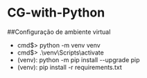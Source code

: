 # CG-with-Python

##Configuração de ambiente virtual
- cmd$>  python -m venv venv
- cmd$>  .\venv\Scripts\activate
- (venv):  python -m pip install --upgrade pip
- (venv):  pip install -r requirements.txt
